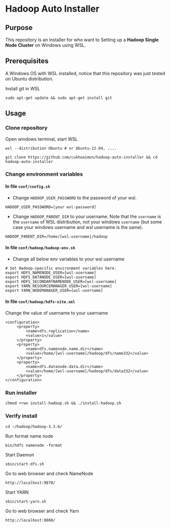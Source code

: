﻿# Hadoop Auto Installer
## Purpose
This repository is an installer for who want to Setting up a **Hadoop Single Node Cluster** on Windows using WSL.
 
## Prerequisites
A Windows OS with WSL installed, notice that this repository was just tested on Ubuntu distribution. 

Install git in WSL
```
sudo apt-get update && sudo apt-get install git
```

## Usage
### Clone repository 
Open windows terminal, start WSL
```
wsl --distribution Ubuntu # or Ubuntu-22.04, ....
```

```
git clone https://github.com/cukhoaimon/hadoop-auto-installer && cd hadoop-auto-installer
```

### Change environment variables
#### In file `conf/config.sh`
- Change `HADOOP_USER_PASSWORD` to the password of your wsl. 
```
HADOOP_USER_PASSWORD=[your wsl-password]
```

- Change `HADOOP_PARENT_DIR` to your username. Note that the `username` is the `username` of WSL distribution, not your windows `username` (but some case your windows username and wsl username is the same). 
```
HADOOP_PARENT_DIR=/home/[wsl-username]/hadoop
```

#### In file `conf/hadoop/hadoop-env.sh`
- Change all below env variables to your wsl username
```
# Set Hadoop-specific environment variables here.
export HDFS_NAMENODE_USER=[wsl-username]
export HDFS_DATANODE_USER=[wsl-username]
export HDFS_SECONDARYNAMENODE_USER=[wsl-username]
export YARN_RESOURCEMANAGER_USER=[wsl-username]
export YARN_NODEMANAGER_USER=[wsl-username]
``` 

#### In file `conf/hadoop/hdfs-site.xml`
Change the value of username to your username

```
<configuration>
     <property>
         <name>dfs.replication</name>
         <value>1</value>
     </property>
     <property>
         <name>dfs.namenode.name.dir</name>
         <value>/home/[wsl-username]/hadoop/dfs/name332</value>
     </property>
     <property>
         <name>dfs.datanode.data.dir</name>
         <value>/home/[wsl-username]/hadoop/dfs/data332</value>
     </property>
</configuration>
```

### Run installer
```
chmod +rwx install-hadoop.sh && ./install-hadoop.sh
```

### Verify install
```
cd ~/hadoop/hadoop-3.3.6/
```

Run format name node
```
bin/hdfs namenode -format
```

Start Daemon
```
sbin/start-dfs.sh
```

Go to web browser and check NameNode
```
http://localhost:9870/
```

Start YARN
```
sbin/start-yarn.sh
```

Go to web browser and check Yarn
```
http://localhost:8088/
```
